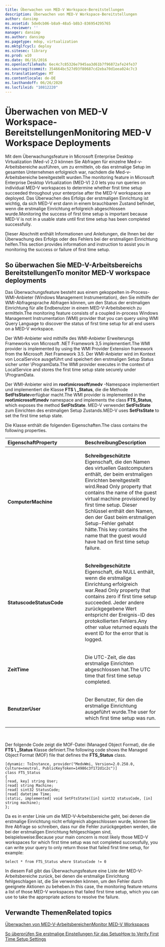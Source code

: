 ```yaml
---
title: Überwachen von MED-V Workspace-Bereitstellungen
description: Überwachen von MED-V Workspace-Bereitstellungen
author: dansimp
ms.assetid: 5de0cb06-b8a9-48a5-b8b3-836954295765
ms.reviewer: ''
manager: dansimp
ms.author: dansimp
ms.pagetype: mdop, virtualization
ms.mktglfcycl: deploy
ms.sitesec: library
ms.prod: w10
ms.date: 06/16/2016
ms.openlocfilehash: 6ec4c7c85326e7945aa3d61b7f96872afe24fe37
ms.sourcegitcommit: 354664bc527d93f80687cd2eba70d1eea024c7c3
ms.translationtype: MT
ms.contentlocale: de-DE
ms.lasthandoff: 06/26/2020
ms.locfileid: "10812220"
---
```

# <span data-ttu-id="1f8ec-103">Überwachen von MED-V Workspace-Bereitstellungen</span><span class="sxs-lookup"><span data-stu-id="1f8ec-103">Monitoring MED-V Workspace Deployments</span></span>


<span data-ttu-id="1f8ec-104">Mit dem Überwachungsfeature in Microsoft Enterprise Desktop Virtualization (Med-v) 2,0 können Sie Abfragen für einzelne Med-v-Arbeitsbereiche ausführen, um zu ermitteln, ob das erstmalige Setup im gesamten Unternehmen erfolgreich war, nachdem die Med-v-Arbeitsbereiche bereitgestellt wurden.</span><span class="sxs-lookup"><span data-stu-id="1f8ec-104">The monitoring feature in Microsoft Enterprise Desktop Virtualization (MED-V) 2.0 lets you run queries on individual MED-V workspaces to determine whether first time setup succeeded throughout your enterprise after the MED-V workspaces are deployed.</span></span> <span data-ttu-id="1f8ec-105">Das Überwachen des Erfolgs der erstmaligen Einrichtung ist wichtig, da sich MED-V erst dann in einem brauchbaren Zustand befindet, wenn die erstmalige Einrichtung erfolgreich abgeschlossen wurde.</span><span class="sxs-lookup"><span data-stu-id="1f8ec-105">Monitoring the success of first time setup is important because MED-V is not in a usable state until first time setup has been completed successfully.</span></span>

<span data-ttu-id="1f8ec-106">Dieser Abschnitt enthält Informationen und Anleitungen, die Ihnen bei der Überwachung des Erfolgs oder des Fehlers bei der erstmaligen Einrichtung helfen.</span><span class="sxs-lookup"><span data-stu-id="1f8ec-106">This section provides information and instruction to assist you in monitoring the success or failure of first time setup.</span></span>

## <span data-ttu-id="1f8ec-107">So überwachen Sie MED-V-Arbeitsbereichs Bereitstellungen</span><span class="sxs-lookup"><span data-stu-id="1f8ec-107">To monitor MED-V workspace deployments</span></span>


<span data-ttu-id="1f8ec-108">Das Überwachungsfeature besteht aus einem gekoppelten in-Process-WMI-Anbieter (Windows Management Instrumentation), den Sie mithilfe der WMI-Abfragesprache Abfragen können, um den Status der erstmaligen Einrichtung für alle Endbenutzer in einem MED-V-Arbeitsbereich zu ermitteln.</span><span class="sxs-lookup"><span data-stu-id="1f8ec-108">The monitoring feature consists of a coupled in-process Windows Management Instrumentation (WMI) provider that you can query using WMI Query Language to discover the status of first time setup for all end users on a MED-V workspace.</span></span>

<span data-ttu-id="1f8ec-109">Der WMI-Anbieter wird mithilfe des WMI-Anbieter Erweiterungs Frameworks von Microsoft .NET Framework 3,5 implementiert.</span><span class="sxs-lookup"><span data-stu-id="1f8ec-109">The WMI provider is implemented by using the WMI Provider Extension framework from the Microsoft .Net Framework 3.5.</span></span> <span data-ttu-id="1f8ec-110">Der WMI-Anbieter wird im Kontext von LocalService ausgeführt und speichert den erstmaligen Setup Status sicher unter \\ProgramData.</span><span class="sxs-lookup"><span data-stu-id="1f8ec-110">The WMI provider executes in the context of LocalService and stores the first time setup state securely under \\ProgramData.</span></span>

<span data-ttu-id="1f8ec-111">Der WMI-Anbieter wird im **root\\microsoft\\medv** -Namespace implementiert und implementiert die Klasse **FTS \ _Status**, die die Methode **SetFtsState**verfügbar macht.</span><span class="sxs-lookup"><span data-stu-id="1f8ec-111">The WMI provider is implemented in the **root\\microsoft\\medv** namespace and implements the class **FTS\_Status**, which exposes the method **SetFtsState**.</span></span> <span data-ttu-id="1f8ec-112">MED-V verwendet **SetFtsState** zum Einrichten des erstmaligen Setup Zustands.</span><span class="sxs-lookup"><span data-stu-id="1f8ec-112">MED-V uses **SetFtsState** to set the first time setup state.</span></span>

<span data-ttu-id="1f8ec-113">Die Klasse enthält die folgenden Eigenschaften.</span><span class="sxs-lookup"><span data-stu-id="1f8ec-113">The class contains the following properties.</span></span>

<table>
<colgroup>
<col width="50%" />
<col width="50%" />
</colgroup>
<thead>
<tr class="header">
<th align="left"><span data-ttu-id="1f8ec-114">Eigenschaft</span><span class="sxs-lookup"><span data-stu-id="1f8ec-114">Property</span></span></th>
<th align="left"><span data-ttu-id="1f8ec-115">Beschreibung</span><span class="sxs-lookup"><span data-stu-id="1f8ec-115">Description</span></span></th>
</tr>
</thead>
<tbody>
<tr class="odd">
<td align="left"><p><strong><span data-ttu-id="1f8ec-116">Computer</span><span class="sxs-lookup"><span data-stu-id="1f8ec-116">Machine</span></span></strong></p></td>
<td align="left"><p><strong><span data-ttu-id="1f8ec-117">Schreibgeschützte </strong> Eigenschaft, die den Namen des virtuellen Gastcomputers enthält, der beim erstmaligen Einrichten bereitgestellt wird.</span><span class="sxs-lookup"><span data-stu-id="1f8ec-117">Read Only</strong> property that contains the name of the guest virtual machine provisioned by first time setup.</span></span> <span data-ttu-id="1f8ec-118">Dieser Schlüssel enthält den Namen, den der Gast beim erstmaligen Setup-Fehler gehabt hätte.</span><span class="sxs-lookup"><span data-stu-id="1f8ec-118">This key contains the name that the guest would have had on first time setup failure.</span></span></p></td>
</tr>
<tr class="even">
<td align="left"><p><strong><span data-ttu-id="1f8ec-119">Statuscode</span><span class="sxs-lookup"><span data-stu-id="1f8ec-119">StatusCode</span></span></strong></p></td>
<td align="left"><p><strong><span data-ttu-id="1f8ec-120">Schreibgeschützte </strong> Eigenschaft, die NULL enthält, wenn die erstmalige Einrichtung erfolgreich war.</span><span class="sxs-lookup"><span data-stu-id="1f8ec-120">Read Only</strong> property that contains zero if first time setup succeeded.</span></span> <span data-ttu-id="1f8ec-121">Jeder andere zurückgegebene Wert entspricht der Ereignis-ID des protokollierten Fehlers.</span><span class="sxs-lookup"><span data-stu-id="1f8ec-121">Any other value returned equals the event ID for the error that is logged.</span></span></p></td>
</tr>
<tr class="odd">
<td align="left"><p><strong><span data-ttu-id="1f8ec-122">Zeit</span><span class="sxs-lookup"><span data-stu-id="1f8ec-122">Time</span></span></strong></p></td>
<td align="left"><p><span data-ttu-id="1f8ec-123">Die UTC-Zeit, die das erstmalige Einrichten abgeschlossen hat.</span><span class="sxs-lookup"><span data-stu-id="1f8ec-123">The UTC time that first time setup completed.</span></span></p></td>
</tr>
<tr class="even">
<td align="left"><p><strong><span data-ttu-id="1f8ec-124">Benutzer</span><span class="sxs-lookup"><span data-stu-id="1f8ec-124">User</span></span></strong></p></td>
<td align="left"><p><span data-ttu-id="1f8ec-125">Der Benutzer, für den die erstmalige Einrichtung ausgeführt wurde.</span><span class="sxs-lookup"><span data-stu-id="1f8ec-125">The user for which first time setup was run.</span></span></p></td>
</tr>
</tbody>
</table>

 

<span data-ttu-id="1f8ec-126">Der folgende Code zeigt die MOF-Datei (Managed Object Format), die die **FTS \ _Status** Klasse definiert.</span><span class="sxs-lookup"><span data-stu-id="1f8ec-126">The following code shows the Managed Object Format (MOF) file that defines the **FTS\_Status** class.</span></span>

``` syntax
[dynamic: ToInstance, provider("MedvWmi, Version=2.0.258.0, Culture=neutral, PublicKeyToken=14986c3f172d1c2c")]
class FTS_Status
{
[read, key] string User;
[read] string Machine;
[read] sint32 StatusCode;
[read] datetime Time;
[static, implemented] void SetFtsState([in] sint32 statusCode, [in] string machine);
};
```

<span data-ttu-id="1f8ec-127">Da es in erster Linie um die MED-V-Arbeitsbereiche geht, bei denen die erstmalige Einrichtung nicht erfolgreich abgeschlossen wurde, können Sie Ihre Abfrage so schreiben, dass nur die Fehler zurückgegeben werden, die bei der erstmaligen Einrichtung fehlgeschlagen sind, beispielsweise:</span><span class="sxs-lookup"><span data-stu-id="1f8ec-127">Because your main concern is most likely those MED-V workspaces for which first time setup was not completed successfully, you can write your query to only return those that failed first time setup, for example:</span></span>

``` syntax
Select * from FTS_Status where StatusCode != 0
```

<span data-ttu-id="1f8ec-128">In diesem Fall gibt das Überwachungsfeature eine Liste der MED-V-Arbeitsbereiche zurück, bei denen die erstmalige Einrichtung fehlgeschlagen ist, die Sie verwenden können, um den Fehler durch geeignete Aktionen zu beheben.</span><span class="sxs-lookup"><span data-stu-id="1f8ec-128">In this case, the monitoring feature returns a list of those MED-V workspaces that failed first time setup, which you can use to take the appropriate actions to resolve the failure.</span></span>

## <span data-ttu-id="1f8ec-129">Verwandte Themen</span><span class="sxs-lookup"><span data-stu-id="1f8ec-129">Related topics</span></span>


[<span data-ttu-id="1f8ec-130">Überwachen von MED-V-Arbeitsbereichen</span><span class="sxs-lookup"><span data-stu-id="1f8ec-130">Monitor MED-V Workspaces</span></span>](monitor-med-v-workspaces.md)

[<span data-ttu-id="1f8ec-131">So überprüfen Sie erstmalige Einstellungen für das Setup</span><span class="sxs-lookup"><span data-stu-id="1f8ec-131">How to Verify First Time Setup Settings</span></span>](how-to-verify-first-time-setup-settings.md)

 

 





